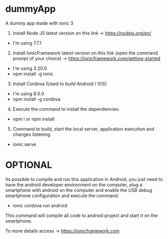 # dummyApp
A dummy app made with ionic 3

1. Install Node JS latest version on this link -> https://nodejs.org/en/
  * I'm using 7.7.1
  
2. Install IonicFramework latest version on this link (open the command prompt of your choice) -> https://ionicframework.com/getting-started
  * I'm using 3.20.0
  * npm install -g ionic
  
3. Install Cordova (Used to build Android / IOS)
  * I'm using 8.0.0
  * npm install -g cordova
  
4. Execute the command to install the dependencies:
  * npm i or npm install

5. Command to build, start the local server, application execution and changes listening.
  * ionic serve
  
  

# OPTIONAL

Its possible to compile and run this application in Android, you just need to have the android developer environment on the computer, plug a smartphone with android on the computer and enable the USB debug smartphone configuration and execute the command: 
  * ionic cordova run android

This command will compile all code to android project and start it on the smartphone.

To more details access -> https://ionicframework.com

